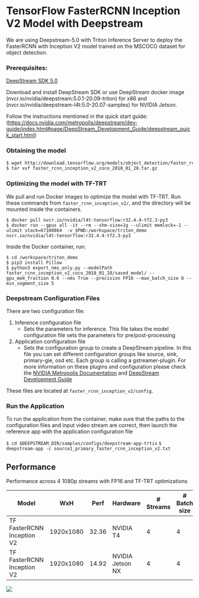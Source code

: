 # TensorFlow FasterRCNN Inception V2 Model with Deepstream #

We are using Deepstream-5.0 with Triton Inference Server to deploy the FasterRCNN with Inception V2 model trained on the MSCOCO dataset for object detection. 

### Prerequisites: ###

[DeepStream SDK 5.0](https://developer.nvidia.com/deepstream-sdk)

Download and install DeepStream SDK or use DeepStream docker image (nvcr.io/nvidia/deepstream:5.0.1-20.09-triton) for x86 and (nvcr.io/nvidia/deepstream-l4t:5.0-20.07-samples) for NVIDIA Jetson.

Follow the instructions mentioned in the quick start guide: (https://docs.nvidia.com/metropolis/deepstream/dev-guide/index.html#page/DeepStream_Development_Guide/deepstream_quick_start.html)

### Obtaining the model ###

```bash
$ wget http://download.tensorflow.org/models/object_detection/faster_rcnn_inception_v2_coco_2018_01_28.tar.gz
$ tar xvf faster_rcnn_inception_v2_coco_2018_01_28.tar.gz
```

### Optimizing the model with TF-TRT ###

We pull and run Docker images to optimize the model with TF-TRT.  Run these commands from `faster_rcnn_inception_v2/`, and the directory will be mounted inside the containers.

```
$ docker pull nvcr.io/nvidia/l4t-tensorflow:r32.4.4-tf2.3-py3
$ docker run --gpus all -it --rm --shm-size=1g --ulimit memlock=-1 --ulimit stack=67108864  -v $PWD:/workspace/triton_demo nvcr.io/nvidia/l4t-tensorflow:r32.4.4-tf2.3-py3
```

Inside the Docker container, run:

```
$ cd /workspace/triton_demo
$ pip3 install Pillow
$ python3 export_nms_only.py --modelPath faster_rcnn_inception_v2_coco_2018_01_28/saved_model/ --gpu_mem_fraction 0.6 --nms True --precision FP16 --max_batch_size 8 --min_segment_size 5
```

### Deepstream Configuration Files ###

There are two configuration file:
1. Inference configuration file
	* Sets the parameters for inference. This file takes the model configuration file sets the parameters for pre/post-processing
2. Application configuration file
	* Sets the configuration group to create a DeepStream pipeline. In this file you can set different configuration groups like source, sink, primary-gie, osd etc. Each group is calling a gstreamer-plugin. For more information on these plugins and configuration please check the [
NVIDIA Metropolis Documentation](https://docs.nvidia.com/metropolis/deepstream/plugin-manual/index.html#page/DeepStream%20Plugins%20Development%20Guide/deepstream_plugin_details.html) and [DeepStream Development Guide](https://docs.nvidia.com/metropolis/deepstream/dev-guide/index.html)

These files are located at `faster_rcnn_inception_v2/config`.

### Run the Application ###

To run the application from the container, make sure that the paths to the configuration files and input video stream are correct, then launch the reference app with the application configuration file

`$ cd $DEEPSTREAM_DIR/samples/configs/deepstream-app-trtis`
`$ deepstream-app -c source1_primary_faster_rcnn_inception_v2.txt`

## Performance ##

Performance across 4 1080p streams with FP16 and TF-TRT optimizations

| Model                      | WxH       | Perf  | Hardware         | # Streams | # Batch size |
|----------------------------|-----------|-------|------------------|-----------|--------------|
| TF FasterRCNN Inception V2 | 1920x1080 | 32.36 | NVIDIA T4        | 4         | 4            |
| TF FasterRCNN Inception V2 | 1920x1080 | 14.92 | NVIDIA Jetson NX | 4         | 4            |

<p align="left">
  <img src="faster_rcnn_output.png">
</p>
